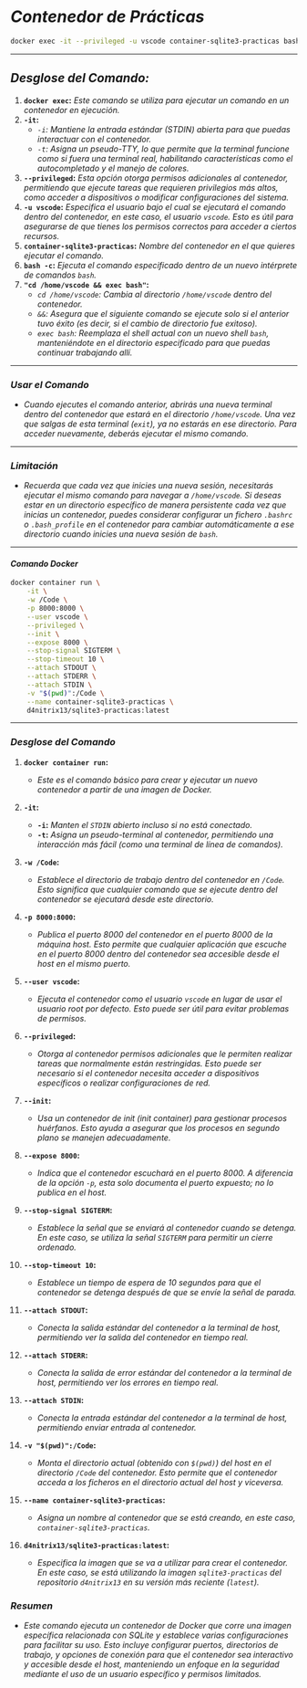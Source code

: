 <!-- Autor: Daniel Benjamin Perez Morales -->
<!-- GitHub: https://github.com/D4nitrix13 -->
<!-- GitLab: https://gitlab.com/D4nitrix13 -->
<!-- Correo electrónico: danielperezdev@proton.me -->

# ***Contenedor de Prácticas***

```bash
docker exec -it --privileged -u vscode container-sqlite3-practicas bash -c "cd /home/vscode && exec bash"
```

---

## ***Desglose del Comando:***

1. **`docker exec`:** *Este comando se utiliza para ejecutar un comando en un contenedor en ejecución.*
2. **`-it`:**
   - *`-i`: Mantiene la entrada estándar (STDIN) abierta para que puedas interactuar con el contenedor.*
   - *`-t`: Asigna un pseudo-TTY, lo que permite que la terminal funcione como si fuera una terminal real, habilitando características como el autocompletado y el manejo de colores.*
3. **`--privileged`:** *Esta opción otorga permisos adicionales al contenedor, permitiendo que ejecute tareas que requieren privilegios más altos, como acceder a dispositivos o modificar configuraciones del sistema.*
4. **`-u vscode`:** *Especifica el usuario bajo el cual se ejecutará el comando dentro del contenedor, en este caso, el usuario `vscode`. Esto es útil para asegurarse de que tienes los permisos correctos para acceder a ciertos recursos.*
5. **`container-sqlite3-practicas`:** *Nombre del contenedor en el que quieres ejecutar el comando.*
6. **`bash -c`:** *Ejecuta el comando especificado dentro de un nuevo intérprete de comandos `bash`.*
7. **`"cd /home/vscode && exec bash"`:**
   - *`cd /home/vscode`: Cambia al directorio `/home/vscode` dentro del contenedor.*
   - *`&&`: Asegura que el siguiente comando se ejecute solo si el anterior tuvo éxito (es decir, si el cambio de directorio fue exitoso).*
   - *`exec bash`: Reemplaza el shell actual con un nuevo shell `bash`, manteniéndote en el directorio especificado para que puedas continuar trabajando allí.*

---

### ***Usar el Comando***

- *Cuando ejecutes el comando anterior, abrirás una nueva terminal dentro del contenedor que estará en el directorio `/home/vscode`. Una vez que salgas de esta terminal (`exit`), ya no estarás en ese directorio. Para acceder nuevamente, deberás ejecutar el mismo comando.*

---

### ***Limitación***

- *Recuerda que cada vez que inicies una nueva sesión, necesitarás ejecutar el mismo comando para navegar a `/home/vscode`. Si deseas estar en un directorio específico de manera persistente cada vez que inicias un contenedor, puedes considerar configurar un fichero `.bashrc` o `.bash_profile` en el contenedor para cambiar automáticamente a ese directorio cuando inicies una nueva sesión de `bash`.*

---

#### ***Comando Docker***

```bash
docker container run \
    -it \
    -w /Code \
    -p 8000:8000 \
    --user vscode \
    --privileged \
    --init \
    --expose 8000 \
    --stop-signal SIGTERM \
    --stop-timeout 10 \
    --attach STDOUT \
    --attach STDERR \
    --attach STDIN \
    -v "$(pwd)":/Code \
    --name container-sqlite3-practicas \
    d4nitrix13/sqlite3-practicas:latest
```

---

### ***Desglose del Comando***

1. **`docker container run`:**
   - *Este es el comando básico para crear y ejecutar un nuevo contenedor a partir de una imagen de Docker.*

2. **`-it`:**
   - **`-i`:** *Manten el `STDIN` abierto incluso si no está conectado.*
   - **`-t`:** *Asigna un pseudo-terminal al contenedor, permitiendo una interacción más fácil (como una terminal de línea de comandos).*

3. **`-w /Code`:**
   - *Establece el directorio de trabajo dentro del contenedor en `/Code`. Esto significa que cualquier comando que se ejecute dentro del contenedor se ejecutará desde este directorio.*

4. **`-p 8000:8000`:**
   - *Publica el puerto 8000 del contenedor en el puerto 8000 de la máquina host. Esto permite que cualquier aplicación que escuche en el puerto 8000 dentro del contenedor sea accesible desde el host en el mismo puerto.*

5. **`--user vscode`:**
   - *Ejecuta el contenedor como el usuario `vscode` en lugar de usar el usuario root por defecto. Esto puede ser útil para evitar problemas de permisos.*

6. **`--privileged`:**
   - *Otorga al contenedor permisos adicionales que le permiten realizar tareas que normalmente están restringidas. Esto puede ser necesario si el contenedor necesita acceder a dispositivos específicos o realizar configuraciones de red.*

7. **`--init`:**
   - *Usa un contenedor de init (init container) para gestionar procesos huérfanos. Esto ayuda a asegurar que los procesos en segundo plano se manejen adecuadamente.*

8. **`--expose 8000`:**
   - *Indica que el contenedor escuchará en el puerto 8000. A diferencia de la opción `-p`, esta solo documenta el puerto expuesto; no lo publica en el host.*

9. **`--stop-signal SIGTERM`:**
   - *Establece la señal que se enviará al contenedor cuando se detenga. En este caso, se utiliza la señal `SIGTERM` para permitir un cierre ordenado.*

10. **`--stop-timeout 10`:**
    - *Establece un tiempo de espera de 10 segundos para que el contenedor se detenga después de que se envíe la señal de parada.*

11. **`--attach STDOUT`:**
    - *Conecta la salida estándar del contenedor a la terminal de host, permitiendo ver la salida del contenedor en tiempo real.*

12. **`--attach STDERR`:**
    - *Conecta la salida de error estándar del contenedor a la terminal de host, permitiendo ver los errores en tiempo real.*

13. **`--attach STDIN`:**
    - *Conecta la entrada estándar del contenedor a la terminal de host, permitiendo enviar entrada al contenedor.*

14. **`-v "$(pwd)":/Code`:**
    - *Monta el directorio actual (obtenido con `$(pwd)`) del host en el directorio `/Code` del contenedor. Esto permite que el contenedor acceda a los ficheros en el directorio actual del host y viceversa.*

15. **`--name container-sqlite3-practicas`:**
    - *Asigna un nombre al contenedor que se está creando, en este caso, `container-sqlite3-practicas`.*

16. **`d4nitrix13/sqlite3-practicas:latest`:**
    - *Especifica la imagen que se va a utilizar para crear el contenedor. En este caso, se está utilizando la imagen `sqlite3-practicas` del repositorio `d4nitrix13` en su versión más reciente (`latest`).*

### ***Resumen***

- *Este comando ejecuta un contenedor de Docker que corre una imagen específica relacionada con SQLite y establece varias configuraciones para facilitar su uso. Esto incluye configurar puertos, directorios de trabajo, y opciones de conexión para que el contenedor sea interactivo y accesible desde el host, manteniendo un enfoque en la seguridad mediante el uso de un usuario específico y permisos limitados.*
